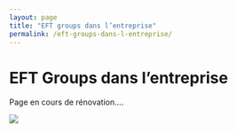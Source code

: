 ```yaml
---
layout: page
title: "EFT groups dans l’entreprise"
permalink: /eft-groups-dans-l-entreprise/
---
```



# EFT Groups dans l’entreprise

Page en cours de rénovation....


![](../statiques/renovation.jpg)

